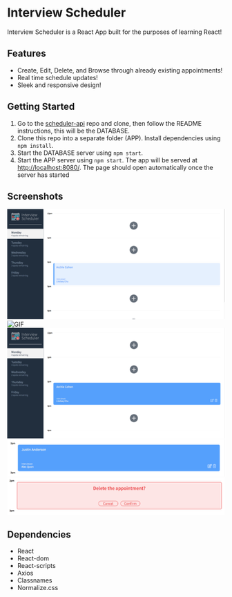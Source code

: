# Interview Scheduler

Interview Scheduler is a React App built for the purposes of learning React!

## Features

- Create, Edit, Delete, and Browse through already existing appointments!
- Real time schedule updates!
- Sleek and responsive design!

## Getting Started

1. Go to the [scheduler-api](https://github.com/Janderson1924/scheduler-api) repo and clone, then follow the README instructions, this will be the DATABASE.
2. Clone this repo into a separate folder (APP). Install dependencies using `npm install`.
3. Start the DATABASE server using `npm start`.
4. Start the APP server using `npm start`. The app will be served at <http://localhost:8080/>. The page should open automatically once the server has started

## Screenshots

![Homepage](https://github.com/Janderson1924/scheduler/blob/master/docs/Homepage.png?raw=true)
![GIF](https://github.com/Janderson1924/scheduler/blob/master/docs/Interview-Scheduler-GIF.gif?raw=true)
![Homepage - Edit/Delete](https://github.com/Janderson1924/scheduler/blob/master/docs/Homepage%20-%20Edit:Delete.png?raw=true)
![Create Appointment](https://github.com/Janderson1924/scheduler/blob/master/docs/Create%20Appointment.png?raw=true)
![Delete Appointment](https://github.com/Janderson1924/scheduler/blob/master/docs/Delete%20Appointment.png?raw=true)

## Dependencies

- React
- React-dom
- React-scripts
- Axios
- Classnames
- Normalize.css

